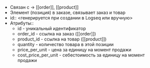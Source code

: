 - Связан с → [[order]], [[product]]
- Элемент (позиция) в заказе, связывает заказ и товар
- id:: <генерируется при создании в Logseq или вручную>
- Атрибуты::
	- id - уникальный идентификатор
	- order_id - ссылка на заказ ([[order]])
	- product_id - ссылка на товар ([[product]])
	- quantity - количество товара в этой позиции
	- price_per_unit - цена за единицу на момент продажи
	- cost_price_per_unit - себестоимость за единицу на момент продажи